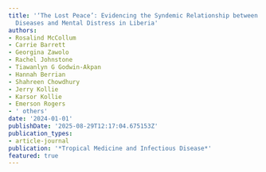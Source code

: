 ```yaml
---
title: '‘The Lost Peace’: Evidencing the Syndemic Relationship between Neglected Tropical
  Diseases and Mental Distress in Liberia'
authors:
- Rosalind McCollum
- Carrie Barrett
- Georgina Zawolo
- Rachel Johnstone
- Tiawanlyn G Godwin-Akpan
- Hannah Berrian
- Shahreen Chowdhury
- Jerry Kollie
- Karsor Kollie
- Emerson Rogers
- ' others'
date: '2024-01-01'
publishDate: '2025-08-29T12:17:04.675153Z'
publication_types:
- article-journal
publication: '*Tropical Medicine and Infectious Disease*'
featured: true
---
```

